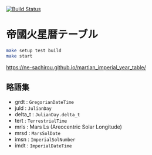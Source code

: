 [![Build Status](https://travis-ci.org/ne-sachirou/martian_imperial_year_table.svg?branch=master)](https://travis-ci.org/ne-sachirou/martian_imperial_year_table)

# 帝國火星暦テーブル

```sh
make setup test build
make start
```

https://ne-sachirou.github.io/martian_imperial_year_table/

## 略語集

- grdt : `GregorianDateTime`
- juld : `JulianDay`
- delta_t : `JulianDay.delta_t`
- tert : `TerrestrialTime`
- mrls : Mars Ls (Areocentric Solar Longitude)
- mrsd : `MarsSolDate`
- imsn : `ImperialSolNumber`
- imdt : `ImperialDateTime`
